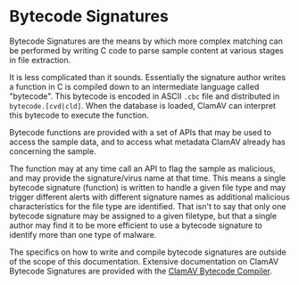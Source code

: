 # Bytecode Signatures

Bytecode Signatures are the means by which more complex matching can be performed by writing C code to parse sample content at various stages in file extraction.

It is less complicated than it sounds. Essentially the signature author writes a function in C is compiled down to an intermediate language called "bytecode". This bytecode is encoded in ASCII `.cbc` file and distributed in `bytecode.[cvd|cld]`. When the database is loaded, ClamAV can interpret this bytecode to execute the function.

Bytecode functions are provided with a set of APIs that may be used to access the sample data, and to access what metadata ClamAV already has concerning the sample.

The function may at any time call an API to flag the sample as malicious, and may provide the signature/virus name at that time. This means a single bytecode signature (function) is written to handle a given file type and may trigger different alerts with different signature names as additional malicious characteristics for the file type are identified. That isn't to say that only one bytecode signature may be assigned to a given filetype, but that a single author may find it to be more efficient to use a bytecode signature to identify more than one type of malware.

The specifics on how to write and compile bytecode signatures are outside of the scope of this documentation. Extensive documentation on ClamAV Bytecode Signatures are provided with the [ClamAV Bytecode Compiler](https://github.com/Cisco-Talos/clamav-bytecode-compiler).
